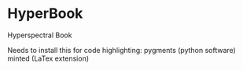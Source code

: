 # HyperBook
Hyperspectral Book

Needs to install this for code highlighting:
pygments (python software)
minted (LaTex extension)
